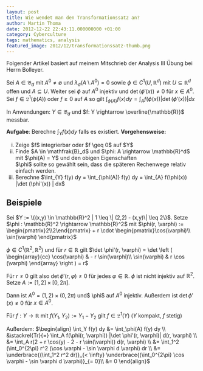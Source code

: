 ```yaml
---
layout: post
title: Wie wendet man den Transformationssatz an?
author: Martin Thoma
date: 2012-12-22 22:43:11.000000000 +01:00
category: Cyberculture
tags: mathematics, analysis
featured_image: 2012/12/transformationssatz-thumb.png
---
```

<div class="info">Folgender Artikel basiert auf meinem Mitschrieb der Analysis III &Uuml;bung bei Herrn Bolleyer.</div>

Sei $A \in \mathfrak{B}_d$ mit $A^0 \neq \emptyset$ und $\lambda_d (A \setminus A^0) = 0$ sowie $\phi \in C^1(U, \mathbb{R}^d)$ mit $U \subseteq \mathbb{R}^d$ offen und $A \subseteq U$. Weiter sei $\phi$ auf $A^0$ injektiv und $\det(\phi'(x)) \neq 0$ f&uuml;r $x \in A^0$. Sei $f \in \mathfrak{L}^1(\phi(A))$ oder $f \geq 0$ auf $A$ so gilt $\int_{\phi(A)} f(x) dy = \int_A f(\phi(x)) | \det(\phi'(x)) | dx$

In Anwendungen: $Y \in \mathfrak{B}_d$ und $f: Y \rightarrow \overline{\mathbb{R}}$ messbar.

<strong>Aufgabe</strong>: Berechne $\int_Y f(x) dy$ falls es existiert.
<strong>Vorgehensweise:</strong>
<ol type="i" style="list-style-type:lower-roman;">
   <li>Zeige $f$ integrierbar oder $f \geq 0$ auf $Y$</li>
   <li>Finde $A \in \mathfrak{B}_d$ und $\phi: A \rightarrow \mathbb{R}^d$ mit $\phi(A) = Y$ und den obigen Eigenschaften<br/>
$\phi$ sollte so gew&auml;hlt sein, dass die sp&auml;teren Rechenwege relativ einfach werden.</li>
    <li>Berechne $\int_{Y} f(y) dy = \int_{\phi(A)} f(y) dy = \int_{A} f(\phi(x)) |\det (\phi'(x)) | dx$</li>
</ol>

<h2>Beispiele</h2>
Sei $Y := \{(x,y) \in \mathbb{R}^2 | 1 \leq \| (2,2) - (x,y)\| \leq 2\}$.
Setze $\phi : \mathbb{R}^2 \rightarrow \mathbb{R}^2$ mit $\phi(r, \varphi) := \begin{pmatrix}2\\2\end{pmatrix} + r \cdot \begin{pmatrix}\cos(\varphi)\\ \sin(\varphi) \end{pmatrix}$

$\phi \in C^1(\mathbb{R}^2, \mathbb{R}^2)$ und f&uuml;r $r \in \mathbb{R}$ gilt $\det \phi'(r, \varphi) = \det \left ( \begin{array}{cc}
\cos(\varphi) & - r \sin(\varphi)\\
\sin(\varphi) & r \cos (\varphi)
\end{array} \right ) = r$

F&uuml;r $r \neq 0$ gilt also $\det \phi'(r, \varphi) \neq 0$ f&uuml;r jedes $\varphi \in \mathbb{R}$. $\phi$ ist nicht injektiv auf $\mathbb{R}^2$. Setze $A := [1,2] \times [0, 2\pi]$.

Dann ist $A^0 = (1,2) \times (0,2 \pi)$ und$ \phi$ auf $A^0$ injektiv. Au&szlig;erdem ist $\det \phi'(x) \neq 0$ f&uuml;r $x \in A^0$. 

F&uuml;r $f:Y \rightarrow \mathbb{R}$ mit $f(Y_1, Y_2) := Y_1 - Y_2$ gilt $f \in \mathfrak{L}^1(Y)$ ($Y$ kompakt, $f$ stetig)

Au&szlig;erdem: 
$\begin{align}
\int_Y f(y) dy &= \int_\phi(A) f(y) dy \\
&\stackrel{Tr}{=} \int_A f(\phi(r, \varphi)) |\det \phi'(r, \varphi)| d(r, \varphi) \\
&= \int_A r(2 + r \cos(y) - 2 - r \sin(\varphi)) d(r, \varphi) \\
&= \int_1^2 (\int_0^{2\pi} r^2 (\cos \varphi - \sin \varphi d \varphi) dr \\
&= \underbrace{(\int_1^2 r^2 dr)}_{< \infty} \underbrace{(\int_0^{2\pi} \cos \varphi - \sin \varphi d \varphi)}_{= 0}\\
&= 0
\end{align}$
